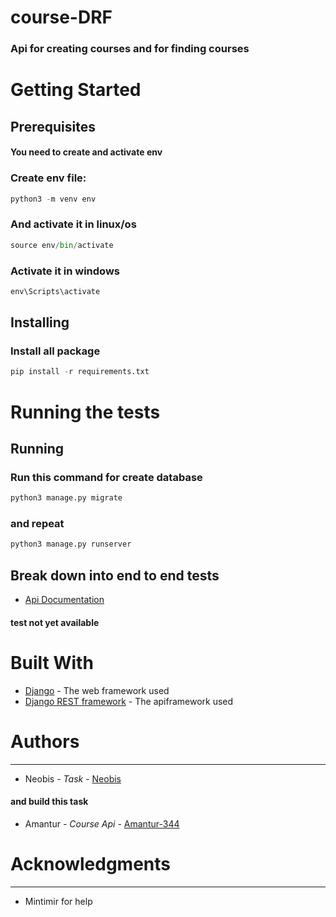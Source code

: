 # course-DRF

### Api for creating courses and for finding courses
# Getting Started

## Prerequisites
#### You need to create and activate env 
### Create env file:
```python
python3 -m venv env
```
### And activate it in linux/os
```python 
source env/bin/activate
```
### Activate it in windows 
```python
env\Scripts\activate
```

## Installing
### Install all package
```python
pip install -r requirements.txt
```

# Running the tests

## Running
### Run this command for create database
```python
python3 manage.py migrate
```
### and repeat
```python
python3 manage.py runserver
```
## Break down into end to end tests
- [Api Documentation](http://127.0.0.1:8000/swagger/?format=openapi)
#### test not yet available

# Built With

- [Django](https://www.djangoproject.com/) - The web framework used
- [Django REST framework](https://www.django-rest-framework.org/) - The apiframework used

# Authors
____
- Neobis - _Task_ - [Neobis](https://neobis.com/)
#### and build this task
- Amantur - _Course Api_ - [Amantur-344](https://github.com/Amantur-344)

# Acknowledgments
____
- Mintimir for help 
